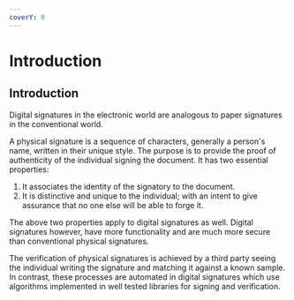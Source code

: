 ```yaml
---
coverY: 0
---
```


# Introduction

## Introduction

Digital signatures in the electronic world are analogous to paper signatures in the conventional world.

A physical signature is a sequence of characters, generally a person's name, written in their unique style. The purpose is to provide the proof of authenticity of the individual signing the document. It has two essential properties:

1. It associates the identity of the signatory to the document.
2. It is distinctive and unique to the individual; with an intent to give assurance that no one else will be able to forge it.

The above two properties apply to digital signatures as well. Digital signatures however, have more functionality and are much more secure than conventional physical signatures.

The verification of physical signatures is achieved by a third party seeing the individual writing the signature and matching it against a known sample. In contrast, these processes are automated in digital signatures which use algorithms implemented in well tested libraries for signing and verification.
